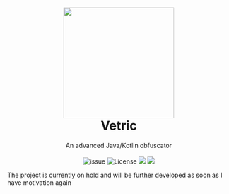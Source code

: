 <h1 align="center">
  <img width=250 height=250 src="https://raw.githubusercontent.com/ByteZ1337/Vetric/master/.github/img/vetric.svg" />
  <br>Vetric<br>
</h1>

<p align="center">
  An advanced Java/Kotlin obfuscator<br><br>
  <img src="https://img.shields.io/github/issues/ByteZ1337/Vetric" alt="issue" />
  <img src="https://img.shields.io/github/license/ByteZ1337/Vetric" alt="License" />
  <img src="https://img.shields.io/badge/contributions-welcome-green" alt"Contribtutions" />
  <img src="https://img.shields.io/badge/Made%20with-Kotlin-brightgreen" alt"Contribtutions" />
</p>

The project is currently on hold and will be further developed as soon as I have motivation again

